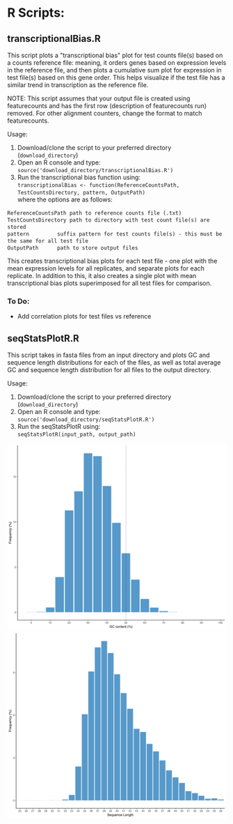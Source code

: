 # R Scripts:

## transcriptionalBias.R

This script plots a "transcriptional bias" plot for test counts file(s) based on a counts reference file: meaning, it orders genes based on expression levels in the reference file, and then plots a cumulative sum plot for expression in test file(s) based on this gene order. This helps visualize if the test file has a similar trend in transcription as the reference file. 

NOTE: This script assumes that your output file is created using featurecounts and has the first row (description of featurecounts run) removed. For other alignment counters, change the format to match featurecounts.

Usage:
1. Download/clone the script to your preferred directory (`download_directory`)
2. Open an R console and type:\
`source('download_directory/transcriptionalBias.R')`
3. Run the transcriptional bias function using:\
`transcriptionalBias <- function(ReferenceCountsPath, TestCountsDirectory, pattern, OutputPath)`\
where the options are as follows:
```
ReferenceCountsPath	path to reference counts file (.txt)
TestCountsDirectory	path to directory with test count file(s) are stored
pattern			suffix pattern for test counts file(s) - this must be the same for all test file 
OutputPath		path to store output files
```
This creates transcriptional bias plots for each test file - one plot with the mean expression levels for all replicates, and separate plots for each replicate.
In addition to this, it also creates a single plot with mean transcriptional bias plots superimposed for all test files for comparison.

### To Do:
* Add correlation plots for test files vs reference

## seqStatsPlotR.R
This script takes in fasta files from an input directory and plots GC and sequence length distributions for each of the files, as well as total average GC and sequence length distribution for all files to the output directory.

Usage:
1. Download/clone the script to your preferred directory (`download_directory`)
2. Open an R console and type:\
`source('download_directory/seqStatsPlotR.R')`
3. Run the seqStatsPlotR using:\
`seqStatsPlotR(input_path, output_path)`

![GC-content](images/GCcontent.png "example GC content plot") ![Seq-len](images/SequenceLength.png "Example sequence length plot")

